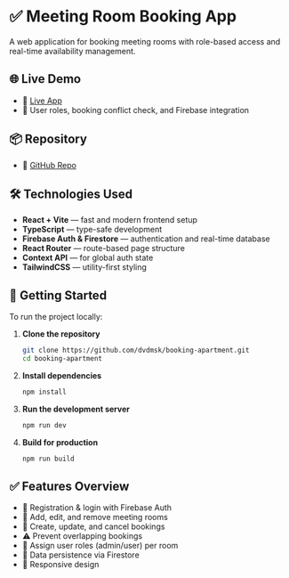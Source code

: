 # ✅ Meeting Room Booking App

A web application for booking meeting rooms with role-based access and real-time availability management.

## 🌐 Live Demo

- 🔗 [Live App](https://booking-apartment.vercel.app/)
- 📎 User roles, booking conflict check, and Firebase integration

## 📦 Repository

- 📁 [GitHub Repo](https://github.com/dvdmsk/booking-apartment)

## 🛠️ Technologies Used

- **React + Vite** — fast and modern frontend setup
- **TypeScript** — type-safe development
- **Firebase Auth & Firestore** — authentication and real-time database
- **React Router** — route-based page structure
- **Context API** — for global auth state
- **TailwindCSS** — utility-first styling

## 🚀 Getting Started

To run the project locally:

1. **Clone the repository**

    ```bash
    git clone https://github.com/dvdmsk/booking-apartment.git
    cd booking-apartment
    ```

2. **Install dependencies**

    ```bash
    npm install
    ```

3. **Run the development server**

    ```bash
    npm run dev
    ```

4. **Build for production**

    ```bash
    npm run build
    ```

## ✅ Features Overview

- 🔐 Registration & login with Firebase Auth
- 🏢 Add, edit, and remove meeting rooms
- 📆 Create, update, and cancel bookings
- ⚠️ Prevent overlapping bookings
- 👥 Assign user roles (admin/user) per room
- 💾 Data persistence via Firestore
- 📱 Responsive design

